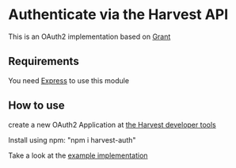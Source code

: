 # Authenticate via the Harvest API

This is an OAuth2 implementation based on [Grant](https://www.npmjs.com/package/grant)

## Requirements

You need [Express](https://expressjs.com/) to use this module 

## How to use

create a new OAuth2 Application at [the Harvest developer tools](https://id.getharvest.com/developers)

Install using npm: "npm i harvest-auth"

Take a look at the [example implementation](https://github.com/BramEsposito/node-harvest-auth/blob/master/examples/existing-express.js)

